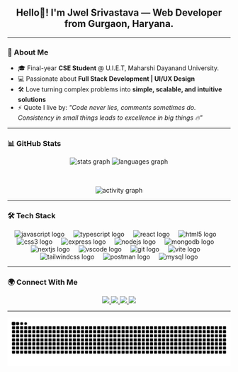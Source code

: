 <br clear="both">

<h2 align="center">Hello👋! I'm Jwel Srivastava — Web Developer from Gurgaon, Haryana.</h2>

---

### 🚀 About Me
- 🎓 Final-year **CSE Student** @ U.I.E.T, Maharshi Dayanand University.
- 💻 Passionate about **Full Stack Development | UI/UX Design**  
- 🛠️ Love turning complex problems into **simple, scalable, and intuitive solutions**  
- ⚡ Quote I live by: *"Code never lies, comments sometimes do. Consistency in small things leads to excellence in big things 🔥"*  

---

### 📊 GitHub Stats
<div align="center">

  <!-- GitHub Stats Card -->
  <img src="https://github-readme-stats.vercel.app/api?username=JwelSrivastava&show_icons=true&theme=dracula&cache_seconds=86400" height="150" alt="stats graph" />
  <!-- Top Languages Card -->
  <img src="https://github-readme-stats.vercel.app/api/top-langs?username=JwelSrivastava&layout=compact&theme=dracula&langs_count=6&cache_seconds=86400" height="150" alt="languages graph" />

  <!-- Activity Graph -->
  <br><br>
  <img src="https://github-readme-activity-graph.vercel.app/graph?username=JwelSrivastava&theme=dracula&hide_border=true" alt="activity graph" />

</div>

---

### 🛠️ Tech Stack
<div align="center">
  <img src="https://cdn.jsdelivr.net/gh/devicons/devicon/icons/javascript/javascript-original.svg" height="30" alt="javascript logo" />
  <img width="12" />
  <img src="https://cdn.jsdelivr.net/gh/devicons/devicon/icons/typescript/typescript-original.svg" height="30" alt="typescript logo" />
  <img width="12" />
  <img src="https://skillicons.dev/icons?i=react" height="30" alt="react logo" />
  <img width="12" />
  <img src="https://cdn.jsdelivr.net/gh/devicons/devicon/icons/html5/html5-original.svg" height="30" alt="html5 logo" />
  <img width="12" />
  <img src="https://cdn.jsdelivr.net/gh/devicons/devicon/icons/css3/css3-original.svg" height="30" alt="css3 logo" />
  <img width="12" />
  <img src="https://skillicons.dev/icons?i=express" height="30" alt="express logo" />
  <img width="12" />
  <img src="https://skillicons.dev/icons?i=nodejs" height="30" alt="nodejs logo" />
  <img width="12" />
  <img src="https://skillicons.dev/icons?i=mongodb" height="30" alt="mongodb logo" />
  <img width="12" />
  <img src="https://cdn.jsdelivr.net/gh/devicons/devicon/icons/nextjs/nextjs-original.svg" height="30" alt="nextjs logo" />
  <img width="12" />
  <img src="https://cdn.jsdelivr.net/gh/devicons/devicon/icons/vscode/vscode-original.svg" height="30" alt="vscode logo" />
  <img width="12" />
  <img src="https://cdn.jsdelivr.net/gh/devicons/devicon/icons/git/git-original.svg" height="30" alt="git logo" />
  <img width="12" />
  <img src="https://skillicons.dev/icons?i=vite" height="30" alt="vite logo" />
  <img width="12" />
  <img src="https://skillicons.dev/icons?i=tailwind" height="30" alt="tailwindcss logo" />
  <img width="12" />
  <img src="https://skillicons.dev/icons?i=postman" height="30" alt="postman logo" />
  <img width="12" />
  <img src="https://cdn.simpleicons.org/mysql/4479A1" height="30" alt="mysql logo" />
</div>

---

### 🌍 Connect With Me
<div align="center">

  <a href="https://www.instagram.com/jwel_srivastava" target="_blank">
    <img src="https://img.shields.io/static/v1?message=Instagram&logo=instagram&label=&color=E4405F&logoColor=white&style=for-the-badge" height="35" />
  </a>

  <a href="https://discord.com/users/1234567890" target="_blank">
    <img src="https://img.shields.io/static/v1?message=Discord&logo=discord&label=&color=7289DA&logoColor=white&style=for-the-badge" height="35" />
  </a>

  <a href="https://www.linkedin.com/in/jwel-srivastava" target="_blank">
    <img src="https://img.shields.io/static/v1?message=LinkedIn&logo=linkedin&label=&color=0077B5&logoColor=white&style=for-the-badge" height="35" />
  </a>

  <a href="https://twitter.com/jwel_srivastava" target="_blank">
    <img src="https://img.shields.io/static/v1?message=Twitter&logo=twitter&label=&color=1DA1F2&logoColor=white&style=for-the-badge" height="35" />
  </a>

</div>

---

![GitHub Snake Animation](https://github.com/JwelSrivastava/JwelSrivastava/blob/output/snake.svg)
